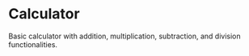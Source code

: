 # Calculator
Basic calculator with addition, multiplication, subtraction, and division functionalities.
